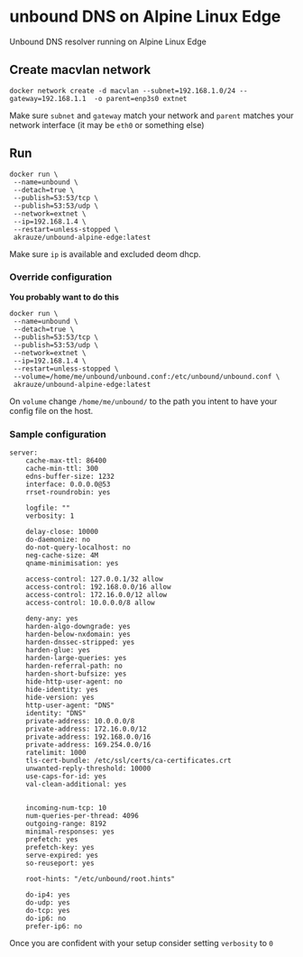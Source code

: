 # unbound DNS on Alpine Linux Edge
Unbound DNS resolver running on Alpine Linux Edge

## Create macvlan network

```
docker network create -d macvlan --subnet=192.168.1.0/24 --gateway=192.168.1.1  -o parent=enp3s0 extnet
```
Make sure ``subnet`` and ``gateway`` match your network and ``parent`` matches your network interface (it may be ``eth0`` or something else)

## Run

```
docker run \
 --name=unbound \
 --detach=true \
 --publish=53:53/tcp \
 --publish=53:53/udp \
 --network=extnet \
 --ip=192.168.1.4 \
 --restart=unless-stopped \
 akrauze/unbound-alpine-edge:latest
```

Make sure ``ip`` is available and excluded deom dhcp.

### Override configuration

**You probably want to do this**

```
docker run \
 --name=unbound \
 --detach=true \
 --publish=53:53/tcp \
 --publish=53:53/udp \
 --network=extnet \
 --ip=192.168.1.4 \
 --restart=unless-stopped \
 --volume=/home/me/unbound/unbound.conf:/etc/unbound/unbound.conf \
 akrauze/unbound-alpine-edge:latest
```
On ``volume`` change ``/home/me/unbound/`` to the path you intent to have your config file on the host.

### Sample configuration

```
server:
    cache-max-ttl: 86400
    cache-min-ttl: 300
    edns-buffer-size: 1232
    interface: 0.0.0.0@53
    rrset-roundrobin: yes

    logfile: ""
    verbosity: 1

    delay-close: 10000
    do-daemonize: no
    do-not-query-localhost: no
    neg-cache-size: 4M
    qname-minimisation: yes

    access-control: 127.0.0.1/32 allow
    access-control: 192.168.0.0/16 allow
    access-control: 172.16.0.0/12 allow
    access-control: 10.0.0.0/8 allow

    deny-any: yes
    harden-algo-downgrade: yes
    harden-below-nxdomain: yes
    harden-dnssec-stripped: yes
    harden-glue: yes
    harden-large-queries: yes
    harden-referral-path: no
    harden-short-bufsize: yes
    hide-http-user-agent: no
    hide-identity: yes
    hide-version: yes
    http-user-agent: "DNS"
    identity: "DNS"
    private-address: 10.0.0.0/8
    private-address: 172.16.0.0/12
    private-address: 192.168.0.0/16
    private-address: 169.254.0.0/16
    ratelimit: 1000
    tls-cert-bundle: /etc/ssl/certs/ca-certificates.crt
    unwanted-reply-threshold: 10000
    use-caps-for-id: yes
    val-clean-additional: yes


    incoming-num-tcp: 10
    num-queries-per-thread: 4096
    outgoing-range: 8192
    minimal-responses: yes
    prefetch: yes
    prefetch-key: yes
    serve-expired: yes
    so-reuseport: yes

    root-hints: "/etc/unbound/root.hints"

    do-ip4: yes
    do-udp: yes
    do-tcp: yes
    do-ip6: no
    prefer-ip6: no
```
Once you are confident with your setup consider setting ``verbosity`` to ``0``

